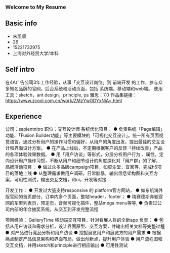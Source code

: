 ### Welcome to My Resume

## Basic info
- 朱凯顺
- 26
- 15221732975
- 上海对外经贸大学/本科

## Self intro
在4A广告公司3年工作经验，从事「交互设计岗位」到 前端开发 的工作，参与众多知名品牌的官网，后台系统和活动页面，包括 系统端，移动端和web端。
使用工具：sketch，ant design，principle, ps
雅思：7.0
作品集链接： https://www.zcool.com.cn/work/ZMzYwODYxNjA=.html

## Experience
公司：sapientnitro
职位：交互设计师
系统优化项目：
● 负责系统「Page编辑」功能、「Fusion Bulider功能」等主要模块的「可视化交互设计」。统一所有页面视觉语言。通过分析用户的操作习惯和偏好，从用户的角度出发，提出最佳的交互设计和界面设计方案。 
● 在产品上线后，不定期根据客户的反馈「持续改善」产品的各项体验效果数据。 
● 用「用户访谈」等形式，分层分析用户行为 、属性，定向设计用户操作习惯，不断从用户和细节设计的角度深化对「用户群」的了解。
品牌活动项目： 
● 做过众多品牌campaign项目，如资生堂，宜家等，完成h5项目的落地上线 
● 从整理需求做用户调研，日常脑暴，输出信息架构图和交互方案，可用性测试，输出交互文档，和ui，开发等对接 

开发工作： 
● 开发过大量支持responsive 的 platform官方网站， 
● 如东航海外版官网的首页部分，订单内多个页面，整站header，footer； 
● 梅赛德斯奔驰官网的车型列表页，预定页，音频可视化插件，整站mega menu等等, 
● 负责过公司内部的年会抽奖系统，从交互到开发完整流程


项目经验：
GalleryTime
移动端交互项目，针对看展人群的全新app
负责：
● 包括从用户访谈和需求分析，设计界面原型、交互方案，并输出相关文档等完整过程
● 对产品进行竞品分析和用户访谈
● 挖掘展览用户和展览方的用户需求
● 根据痛点制定产品信息架构和界面布局，做出创新点，提升用户体验
● 用户流程图和交互文档，并用sketch和principle进行相应输出
● 可用性测试
